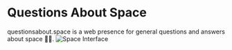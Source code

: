 # Questions About Space
questionsabout.space is a web presence for general questions and answers about space 🚀✨.
![Space Interface](https://github.com/ohiosveryown/space/blob/master/pages/_posts/img/preview@2x.jpg?raw=true)